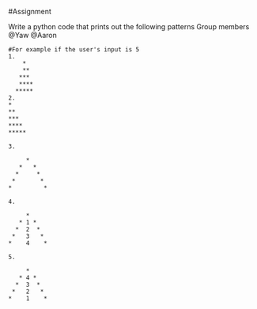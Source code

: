 #Assignment

Write a python code that prints out the following patterns
Group members @Yaw @Aaron

```python3
#For example if the user's input is 5
1.
    *
    **
   ***
   ****
  *****
2.
*
**
***
****
*****

3.

     *
   *   *
  *     *
 *       *
*         *

4.

     *
   * 1 *
  *  2  *
 *   3   *
*    4    *

5.

     *
   * 4 *
  *  3  *
 *   2   *
*    1    *

```
